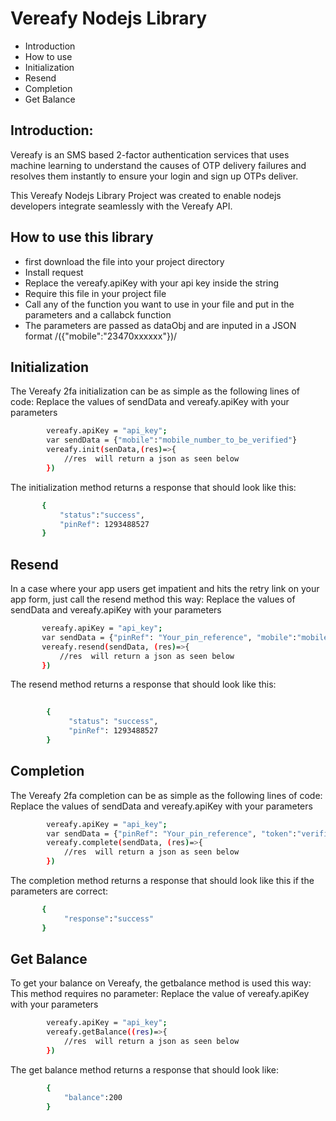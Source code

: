 # Vereafy Nodejs Library

- Introduction
- How to use
- Initialization
- Resend
- Completion
- Get Balance

## Introduction:

Vereafy is an SMS based 2-factor authentication services that uses machine learning to understand the causes of OTP delivery failures and resolves them instantly to ensure your login and sign up OTPs deliver.

This Vereafy Nodejs Library Project was created to enable nodejs developers integrate seamlessly with the Vereafy API.

## How to use this library
 * first download the file into your project directory
 * Install request
 * Replace the vereafy.apiKey with your api key inside the string
 * Require this file in your project file
 * Call any of the function you want to use in your file and put in the parameters and a callabck function
 * The parameters are passed as dataObj and are inputed in a JSON format /({"mobile":"23470xxxxxx"})/
 
## Initialization
The Vereafy 2fa initialization can be as simple as the following lines of code: Replace the values of sendData and vereafy.apiKey with your parameters
```sh    
        vereafy.apiKey = "api_key";
        var sendData = {"mobile":"mobile_number_to_be_verified"}
        vereafy.init(senData,(res)=>{
            //res  will return a json as seen below
        })
```
The initialization method returns a response that should look like this:
 ```sh
        {
            "status":"success",
            "pinRef": 1293488527
        }
```

## Resend
In a case where your app users get impatient and hits the retry link on your app form, just call the resend method this way: Replace the values of sendData and vereafy.apiKey with your parameters
 ```sh
        vereafy.apiKey = "api_key";
        var sendData = {"pinRef": "Your_pin_reference", "mobile":"mobile_number_to_be_verified"}
        vereafy.resend(sendData, (res)=>{
            //res  will return a json as seen below
        })
```
The resend method returns a response that should look like this:
```sh
        
        {
             "status": "success",
             "pinRef": 1293488527
        }
```
## Completion
The Vereafy 2fa completion can be as simple as the following lines of code: Replace the values of sendData and vereafy.apiKey with your parameters
```sh
        vereafy.apiKey = "api_key";
        var sendData = {"pinRef": "Your_pin_reference", "token":"verification_code"}
        vereafy.complete(sendData, (res)=>{
            //res  will return a json as seen below
        })
```

The completion method returns a response that should look like this if the parameters are correct:
```sh
       {
            "response":"success"
       }
```
##  Get Balance
To get your balance on Vereafy, the getbalance method is used this way:
This method requires no parameter: Replace the value of vereafy.apiKey with your parameters
```sh
        vereafy.apiKey = "api_key";
        vereafy.getBalance((res)=>{
            //res  will return a json as seen below
        })
```
The get balance method returns a response that should look like:
```sh
        {
            "balance":200
        }
```
